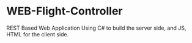 # WEB-Flight-Controller

REST Based Web Application
Using C# to build the server side, and JS, HTML for the client side.
